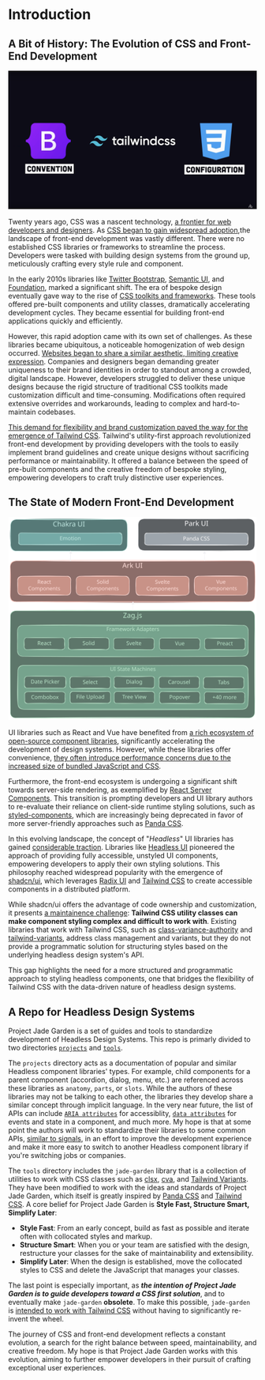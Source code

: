 # Introduction

## A Bit of History: The Evolution of CSS and Front-End Development

<div align="center">
  <img alt="Tailwind Between Bootstrap and CSS" src="../.media/tailwind-in-between.png" width="800">
</div>

Twenty years ago, CSS was a nascent technology, [a frontier for web developers and designers](https://www.webdesignmuseum.org/css-layout-pioneers/style-00s).
As [CSS began to gain widespread adoption](https://css-tricks.com/look-back-history-css/#aa-the-pioneers-of-standards-based-design),the landscape of front-end development was vastly different.
There were no established CSS libraries or frameworks to streamline the process.
Developers were tasked with building design systems from the ground up, meticulously crafting every style rule and component.

In the early 2010s libraries like [Twitter Bootstrap](https://getbootstrap.com/docs/5.3/about/overview/#history),
[Semantic UI](https://www.freecodecamp.org/news/semantic-ui-guide/), and [Foundation](https://get.foundation/showcase/about.html), marked a significant shift.
The era of bespoke design eventually gave way to the rise of [CSS toolkits and frameworks](https://bestofjs.org/projects?tags=css-lib).
These tools offered pre-built components and utility classes, dramatically accelerating development cycles.
They became essential for building front-end applications quickly and efficiently.

However, this rapid adoption came with its own set of challenges.
As these libraries became ubiquitous, a noticeable homogenization of web design occurred.
[Websites began to share a similar aesthetic, limiting creative expression](https://www.fastcompany.com/90501691/science-confirms-it-web-sites-really-do-all-look-the-same).
Companies and designers began demanding greater uniqueness to their brand identities in order to standout among a crowded, digital landscape.
However, developers struggled to deliver these unique designs because the rigid structure of traditional CSS toolkits made customization difficult and time-consuming.
Modifications often required extensive overrides and workarounds, leading to complex and hard-to-maintain codebases.

[This demand for flexibility and brand customization paved the way for the emergence of Tailwind CSS](https://www.youtube.com/watch?v=J_7_mnFSLDg).
Tailwind's utility-first approach revolutionized front-end development by providing developers with the tools
to easily implement brand guidelines and create unique designs without sacrificing performance or maintainability.
It offered a balance between the speed of pre-built components and the creative freedom of bespoke styling, empowering developers to craft truly distinctive user experiences.

## The State of Modern Front-End Development

<div align="center">
  <img alt="Ark UI Headless Architecture" src="../.media/ark-ui-headless-architecture.svg" width="800">
</div>

UI libraries such as React and Vue have benefited from [a rich ecosystem of open-source component libraries](https://bestofjs.org/projects?tags=component),
significantly accelerating the development of design systems. However, while these libraries offer convenience,
[they often introduce performance concerns due to the increased size of bundled JavaScript and CSS](https://css-tricks.com/a-thorough-analysis-of-css-in-js/).

Furthermore, the front-end ecosystem is undergoing a significant shift towards server-side rendering, as exemplified by [React Server Components](https://react.dev/reference/rsc/server-components).
This transition is prompting developers and UI library authors to re-evaluate their reliance on client-side runtime styling solutions,
such as [styled-components](https://opencollective.com/styled-components/updates/thank-you), which are increasingly being deprecated in favor of more server-friendly approaches
such as [Panda CSS](https://panda-css.com/).

In this evolving landscape, the concept of "_Headless_" UI libraries has gained [considerable traction](https://npmtrends.com/@chakra-ui/react-vs-@mantine/core-vs-@mui/material-vs-@radix-ui/primitive).
Libraries like [Headless UI](https://headlessui.com/) pioneered the approach of providing fully accessible, unstyled UI components, empowering developers to apply their own styling solutions.
This philosophy reached widespread popularity with the emergence of [shadcn/ui](https://ui.shadcn.com/),
which leverages [Radix UI](https://www.radix-ui.com/) and [Tailwind CSS](https://tailwindcss.com/) to create accessible components in a distributed platform.

While shadcn/ui offers the advantage of code ownership and customization, it presents [a maintainence challenge](https://github.com/shadcn-ui/ui/issues/878): **Tailwind CSS utility classes can make component styling complex and difficult to work with**.
Existing libraries that work with Tailwind CSS, such as [class-variance-authority](https://cva.style/) and [tailwind-variants](https://www.tailwind-variants.org/),
address class management and variants, but they do not provide a programmatic solution for structuring styles based on the underlying headless design system's API.

This gap highlights the need for a more structured and programmatic approach to styling headless components, one that bridges the flexibility of Tailwind CSS with the data-driven nature of headless design systems.

## A Repo for Headless Design Systems

Project Jade Garden is a set of guides and tools to standardize development of Headless Design Systems.
This repo is primarly divided to two directories [`projects`](../projects) and [`tools`](../tools).

The `projects` directory acts as a documentation of popular and similar Headless component libraries' types.
For example, child components for a parent component (accordion, dialog, menu, etc.) are referenced across these libraries as `anatomy`, `parts`, or `slots`.
While the authors of these libraries may not be talking to each other, the libraries they develop share a similar concept through implicit language.
In the very near future, the list of APIs can include [`ARIA attributes`](https://developer.mozilla.org/en-US/docs/Web/Accessibility/ARIA/Reference/Attributes) for accessiblity,
[`data attributes`](https://developer.mozilla.org/en-US/docs/Web/HTML/Reference/Global_attributes/data-*) for events and state in a component, and much more.
My hope is that at some point the authors will work to standardize their libraries to some common APIs, [similar to signals](https://github.com/transitive-bullshit/ts-reactive-comparison),
in an effort to improve the development experience and make it more easy to switch to another Headless component library if you're switching jobs or companies.

The `tools` directory includes the `jade-garden` library that is a collection of utilities to work with CSS classes
such as [clsx](https://github.com/lukeed/clsx), [cva](https://github.com/joe-bell/cva), and [Tailwind Variants](https://github.com/heroui-inc/tailwind-variants).
They have been modified to work with the ideas and standards of Project Jade Garden, which itself is greatly inspired by [Panda CSS](https://panda-css.com/docs/overview/why-panda) and [Tailwind CSS](https://tailwindcss.com/blog/tailwindcss-v4).
A core belief for Project Jade Garden is **Style Fast, Structure Smart, Simplify Later**:

- **Style Fast**: From an early concept, build as fast as possible and iterate often with collocated styles and markup.
- **Structure Smart**: When you or your team are satisfied with the design, restructure your classes for the sake of maintainability and extensibility.
- **Simplify Later**: When the design is established, move the collocated styles to CSS and delete the JavaScript that manages your classes.

The last point is especially important, as **_the intention of Project Jade Garden is to guide developers toward a CSS first solution_**, and to eventually make `jade-garden` **obsolete**.
To make this possible, `jade-garden` is [intended to work with Tailwind CSS](../tools/unplugin-jade-garden) without having to significantly re-invent the wheel.

The journey of CSS and front-end development reflects a constant evolution, a search for the right balance between speed, maintainability, and creative freedom.
My hope is that Project Jade Garden works with this evolution, aiming to further empower developers in their pursuit of crafting exceptional user experiences.
